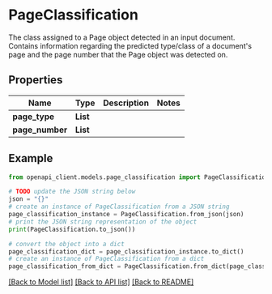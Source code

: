 # PageClassification

The class assigned to a Page object detected in an input document. Contains information regarding the predicted type/class of a document's page and the page number that the Page object was detected on.

## Properties

Name | Type | Description | Notes
------------ | ------------- | ------------- | -------------
**page_type** | **List** |  | 
**page_number** | **List** |  | 

## Example

```python
from openapi_client.models.page_classification import PageClassification

# TODO update the JSON string below
json = "{}"
# create an instance of PageClassification from a JSON string
page_classification_instance = PageClassification.from_json(json)
# print the JSON string representation of the object
print(PageClassification.to_json())

# convert the object into a dict
page_classification_dict = page_classification_instance.to_dict()
# create an instance of PageClassification from a dict
page_classification_from_dict = PageClassification.from_dict(page_classification_dict)
```
[[Back to Model list]](../README.md#documentation-for-models) [[Back to API list]](../README.md#documentation-for-api-endpoints) [[Back to README]](../README.md)


